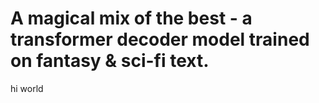 # A magical mix of the best - a transformer decoder model trained on fantasy & sci-fi text.

hi world
